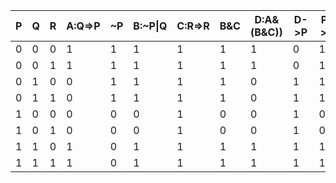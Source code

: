 
|P|Q|R|A:Q=>P|\~P|B:\~P\|Q|C:R=>R|B&C|D:A&(B&C))|D->P|P->D|D<=>P|
|-|-|-|------|---|--------|------|---|----------|----|----|-----|
|0|0|0|1     |1  |1       |1     |1  |1         |0   |1   |0    |
|0|0|1|1     |1  |1       |1     |1  |1         |0   |1   |0    |
|0|1|0|0     |1  |1       |1     |1  |0         |1   |1   |1    |
|0|1|1|0     |1  |1       |1     |1  |0         |1   |1   |1    |
|1|0|0|0     |0  |0       |1     |0  |0         |1   |0   |0    |
|1|0|1|0     |0  |0       |1     |0  |0         |1   |0   |0    |
|1|1|0|1     |0  |1       |1     |1  |1         |1   |1   |1    |
|1|1|1|1     |0  |1       |1     |1  |1         |1   |1   |1    |
